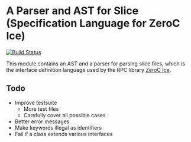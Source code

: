 # A Parser and AST for Slice (Specification Language for ZeroC Ice)

[![Build Status](https://travis-ci.org/paulkoerbitz/language-slice.png)](https://travis-ci.org/paulkoerbitz/language-slice)

This module contains an AST and a parser for parsing slice files,
which is the interface definition language used by the RPC library
[ZeroC Ice](http://www.zeroc.com/ice.html).

## Todo

- Improve testsuite
  - More test files
  - Carefully cover all possible cases
- Better error messages
- Make keywords illegal as identifiers
- Fail if a class extends various interfaces

